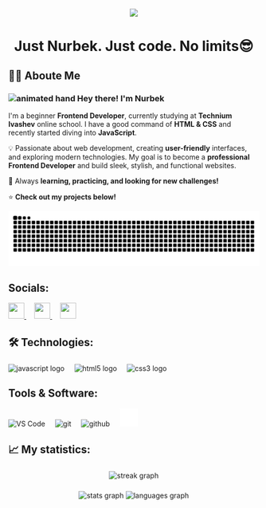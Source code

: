 <br clear="both">

<div align="center">
  <img src="https://steamuserimages-a.akamaihd.net/ugc/1822267259728066458/A315B26714ED4AD0386ED8A58D3BFB5D1038F8C9/?imw=512&amp;imh=288&amp;ima=fit&amp;impolicy=Letterbox&amp;imcolor=%23000000&amp;letterbox=true"  />
</div>

###

<h1 align="center">Just Nurbek. Just code. No limits😎</h1>

<h2>👩‍💻  Aboute Me</h2>

### <img width="25" src="https://user-images.githubusercontent.com/18350557/176309783-0785949b-9127-417c-8b55-ab5a4333674e.gif" alt="animated hand"> Hey there! I'm Nurbek

I'm a beginner **Frontend Developer**, currently studying at **Technium Ivashev** online school. I have a good command of **HTML & CSS** and recently started diving into **JavaScript**.  

💡 Passionate about web development, creating **user-friendly** interfaces, and exploring modern technologies. My goal is to become a **professional Frontend Developer** and build sleek, stylish, and functional websites.  

🚀 Always **learning, practicing, and looking for new challenges!**  

⭐ **Check out my projects below!**  

<picture>
  <source media="(prefers-color-scheme: dark)" srcset="https://raw.githubusercontent.com/NurbekFrontDev/NurbekFrontDev/output/github-snake-dark.svg" />
  <source media="(prefers-color-scheme: light)" srcset="https://raw.githubusercontent.com/NurbekFrontDev/NurbekFrontDev/output/github-snake.svg" />
  <img alt="github-snake" src="https://raw.githubusercontent.com/NurbekFrontDev/NurbekFrontDev/output/github-snake.svg" />
</picture>

<h2>Socials:</h2>
<p align="left"> 
<a href="https://t.me/nurbekfrontdev" target="_blank" rel="noreferrer"> 
<img src="https://upload.wikimedia.org/wikipedia/commons/thumb/8/82/Telegram_logo.svg/512px-Telegram_logo.svg.png?20220101141644" width="32" height="32" /> 
</a> 
<img width="12" />
<a href="https://discord.com/users/nurbekfrontdev" target="_blank" rel="noreferrer"> 
<img src="https://raw.githubusercontent.com/danielcranney/readme-generator/main/public/icons/socials/discord.svg" width="32" height="32" /> 
</a> 
<img width="12" />
<a href="https://www.github.com/NurbekFrontDev" target="_blank" rel="noreferrer"> 
<picture> 
<source media="(prefers-color-scheme: dark)" srcset="https://raw.githubusercontent.com/danielcranney/readme-generator/main/public/icons/socials/github-dark.svg" /> 
<source media="(prefers-color-scheme: light)" srcset="https://raw.githubusercontent.com/danielcranney/readme-generator/main/public/icons/socials/github.svg" /> <img src="https://raw.githubusercontent.com/danielcranney/readme-generator/main/public/icons/socials/github.svg" width="32" height="32" /> 
</picture> 
</a>
</p>

<h2 align="left">🛠 Technologies:</h2>

###

<div align="left">
  <img src="https://cdn.jsdelivr.net/gh/devicons/devicon/icons/javascript/javascript-original.svg" height="40" alt="javascript logo"  />
  <img width="12" />
  <img src="https://cdn.jsdelivr.net/gh/devicons/devicon/icons/html5/html5-original.svg" height="40" alt="html5 logo"  />
  <img width="12" />
  <img src="https://cdn.jsdelivr.net/gh/devicons/devicon/icons/css3/css3-original.svg" height="40" alt="css3 logo"  />
  <img width="12" />
</div>

###

<h2>Tools & Software:</h2>
<div align="left">
  <img src="https://upload.wikimedia.org/wikipedia/commons/9/9a/Visual_Studio_Code_1.35_icon.svg" height="36" alt="VS Code" />
  <img width="12" />
  <img src="https://www.svgrepo.com/show/303548/git-icon-logo.svg" height="36" alt="git" />
  <img width="12" />
  <img src="https://companieslogo.com/img/orig/github.D-42395240.png?t=1720244494" height="36" alt="github" />
  <img width="12" />
  <img src="https://github.com/ChromeDevTools/devtools-logo/raw/master/logos/svg/chrome-devtools-square-responsive.svg" height="36" alt="github" />
</div>

<h2 align="left">📈 My statistics:</h2>

###

<div align="center">
  <img src="https://streak-stats.demolab.com?user=NurbekFrontDev&locale=en&mode=daily&theme=dark&hide_border=false&border_radius=5&order=3" height="220" alt="streak graph"  />
</div>

###

<div align="center">
  <img src="https://github-readme-stats.vercel.app/api?username=NurbekFrontDev&hide_title=false&hide_rank=false&show_icons=true&include_all_commits=true&count_private=true&disable_animations=false&theme=dark&locale=en&hide_border=false&order=1" height="150" alt="stats graph"  />
  <img src="https://github-readme-stats.vercel.app/api/top-langs?username=NurbekFrontDev&locale=en&hide_title=false&layout=compact&card_width=320&langs_count=5&theme=dark&hide_border=false&order=2" height="150" alt="languages graph"  />
</div>



###